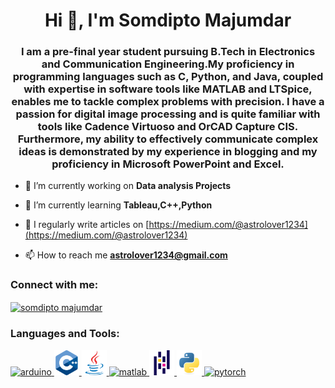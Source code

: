 <h1 align="center">Hi 👋, I'm Somdipto Majumdar</h1>
<h3 align="center">I am a pre-final year student pursuing B.Tech in Electronics and Communication Engineering.My proficiency in programming languages such as C, Python, and Java, coupled with expertise in software tools like MATLAB and LTSpice, enables me to tackle complex problems with precision. I have a passion for digital image processing and is quite familiar with tools like Cadence Virtuoso and OrCAD Capture CIS. Furthermore, my ability to effectively communicate complex ideas is demonstrated by my experience in blogging and my proficiency in Microsoft PowerPoint and Excel.</h3>

- 🔭 I’m currently working on **Data analysis Projects**

- 🌱 I’m currently learning **Tableau,C++,Python**

- 📝 I regularly write articles on [https://medium.com/@astrolover1234](https://medium.com/@astrolover1234)

- 📫 How to reach me **astrolover1234@gmail.com**

<h3 align="left">Connect with me:</h3>
<p align="left">
<a href="https://linkedin.com/in/somdipto majumdar" target="blank"><img align="center" src="https://raw.githubusercontent.com/rahuldkjain/github-profile-readme-generator/master/src/images/icons/Social/linked-in-alt.svg" alt="somdipto majumdar" height="30" width="40" /></a>
</p>

<h3 align="left">Languages and Tools:</h3>
<p align="left"> <a href="https://www.arduino.cc/" target="_blank" rel="noreferrer"> <img src="https://cdn.worldvectorlogo.com/logos/arduino-1.svg" alt="arduino" width="40" height="40"/> </a> <a href="https://www.w3schools.com/cpp/" target="_blank" rel="noreferrer"> <img src="https://raw.githubusercontent.com/devicons/devicon/master/icons/cplusplus/cplusplus-original.svg" alt="cplusplus" width="40" height="40"/> </a> <a href="https://www.java.com" target="_blank" rel="noreferrer"> <img src="https://raw.githubusercontent.com/devicons/devicon/master/icons/java/java-original.svg" alt="java" width="40" height="40"/> </a> <a href="https://www.mathworks.com/" target="_blank" rel="noreferrer"> <img src="https://upload.wikimedia.org/wikipedia/commons/2/21/Matlab_Logo.png" alt="matlab" width="40" height="40"/> </a> <a href="https://pandas.pydata.org/" target="_blank" rel="noreferrer"> <img src="https://raw.githubusercontent.com/devicons/devicon/2ae2a900d2f041da66e950e4d48052658d850630/icons/pandas/pandas-original.svg" alt="pandas" width="40" height="40"/> </a> <a href="https://www.python.org" target="_blank" rel="noreferrer"> <img src="https://raw.githubusercontent.com/devicons/devicon/master/icons/python/python-original.svg" alt="python" width="40" height="40"/> </a> <a href="https://pytorch.org/" target="_blank" rel="noreferrer"> <img src="https://www.vectorlogo.zone/logos/pytorch/pytorch-icon.svg" alt="pytorch" width="40" height="40"/> </a> </p>

